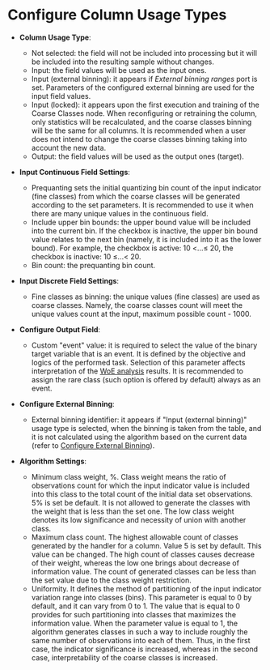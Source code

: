 # Configure Column Usage Types

* **Column Usage Type**:
   * Not selected: the field will not be included into processing but it will be included into the resulting sample without changes.
   * Input: the field values will be used as the input ones.
   * Input (external binning): it appears if *External binning ranges* port is set. Parameters of the configured external binning are used for the input field values.
   * Input (locked): it appears upon the first execution and training of the Coarse Classes node. When reconfiguring or retraining the column, only statistics will be recalculated, and the coarse classes binning will be the same for all columns. It is recommended when a user does not intend to change the coarse classes binning taking into account the new data.
   * Output: the field values will be used as the output ones (target).


* **Input Continuous Field Settings**:
   * Prequanting sets the initial quantizing bin count of the input indicator (fine classes) from which the coarse classes will be generated according to the set parameters. It is recommended to use it when there are many unique values in the continuous field.
   * Include upper bin bounds: the upper bound value will be included into the current bin. If the checkbox is inactive, the upper bin bound value relates to the next bin (namely, it is included into it as the lower bound). For example, the checkbox is active: 10 <...≤ 20, the checkbox is inactive: 10 ≤...< 20.
   * Bin count: the prequanting bin count.


* **Input Discrete Field Settings**:
   * Fine classes as binning: the unique values (fine classes) are used as coarse classes. Namely, the coarse classes count will meet the unique values count at the input, maximum possible count - 1000.


* **Configure Output Field**:
   * Custom "event" value: it is required to select the value of the binary target variable that is an event. It is defined by the objective and logics of the performed task. Selection of this parameter affects interpretation of the [WoE analysis](https://wiki.loginom.ru/articles/coefficient-woe.html) results. It is recommended to assign the rare class (such option is offered by default) always as an event.


* **Configure External Binning**:
   * External binning identifier: it appears if "Input (external binning)" usage type is selected, when the binning is taken from the table, and it is not calculated using the algorithm based on the current data (refer to [Configure External Binning](./configuring-an-external-partition.md)).


* **Algorithm Settings**:
   * Minimum class weight, %. Class weight means the ratio of observations count for which the input indicator value is included into this class to the total count of the initial data set observations. 5% is set be default. It is not allowed to generate the classes with the weight that is less than the set one. The low class weight denotes its low significance and necessity of union with another class.
   * Maximum class count. The highest allowable count of classes generated by the handler for a column. Value 5 is set by default. This value can be changed. The high count of classes causes decrease of their weight, whereas the low one brings about decrease of information value. The count of generated classes can be less than the set value due to the class weight restriction.
   * Uniformity. It defines the method of partitioning of the input indicator variation range into classes (bins). This parameter is equal to 0 by default, and it can vary from 0 to 1. The value that is equal to 0 provides for such partitioning into classes that maximizes the information value. When the parameter value is equal to 1, the algorithm generates classes in such a way to include roughly the same number of observations into each of them. Thus, in the first case, the indicator significance is increased, whereas in the second case, interpretability of the coarse classes is increased.
